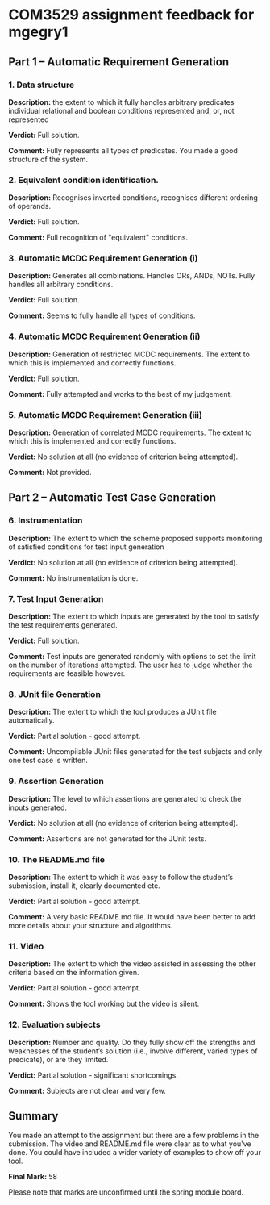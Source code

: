 # COM3529 assignment feedback for mgegry1

## Part 1 – Automatic Requirement Generation

### 1. Data structure

**Description:** the extent to which it fully handles arbitrary predicates individual relational and boolean conditions represented and, or, not represented

**Verdict:** Full solution.

**Comment:** Fully represents all types of predicates. You made a good structure of the system.

### 2. Equivalent condition identification.

**Description:** Recognises inverted conditions, recognises different ordering of operands.

**Verdict:** Full solution.

**Comment:** Full recognition of "equivalent" conditions.

### 3. Automatic MCDC Requirement Generation (i)

**Description:** Generates all combinations. Handles ORs, ANDs, NOTs. Fully handles all arbitrary conditions.

**Verdict:** Full solution.

**Comment:** Seems to fully handle all types of conditions.

### 4. Automatic MCDC Requirement Generation (ii)

**Description:** Generation of restricted MCDC requirements. The extent to which this is implemented and correctly functions.

**Verdict:** Full solution.

**Comment:** Fully attempted and works to the best of my judgement.

### 5. Automatic MCDC Requirement Generation (iii)

**Description:** Generation of correlated MCDC requirements. The extent to which this is implemented and correctly functions.

**Verdict:** No solution at all (no evidence of criterion being attempted).

**Comment:** Not provided.

## Part 2 – Automatic Test Case Generation

### 6. Instrumentation

**Description:** The extent to which the scheme proposed supports monitoring of satisfied conditions for test input generation 

**Verdict:** No solution at all (no evidence of criterion being attempted).

**Comment:** No instrumentation is done.

### 7. Test Input Generation

**Description:** The extent to which inputs are generated by the tool to satisfy the test requirements generated. 

**Verdict:** Full solution.

**Comment:** Test inputs are generated randomly with options to set the limit on the number of iterations attempted. The user has to judge whether the requirements are feasible however.

### 8. JUnit file Generation

**Description:** The extent to which the tool produces a JUnit file automatically. 

**Verdict:** Partial solution - good attempt.

**Comment:** Uncompilable JUnit files generated for the test subjects and only one test case is written.

### 9. Assertion Generation

**Description:** The level to which assertions are generated to check the inputs generated.

**Verdict:** No solution at all (no evidence of criterion being attempted).

**Comment:** Assertions are not generated for the JUnit tests.

### 10. The README.md file

**Description:** The extent to which it was easy to follow the student’s submission, install it, clearly documented etc.

**Verdict:** Partial solution - good attempt.

**Comment:** A very basic README.md file. It would have been better to add more details about your structure and algorithms.

### 11. Video

**Description:** The extent to which the video assisted in assessing the other criteria based on the information given. 

**Verdict:** Partial solution - good attempt.

**Comment:** Shows the tool working but the video is silent.

### 12. Evaluation subjects

**Description:** Number and quality. Do they fully show off the strengths and weaknesses of the student’s solution (i.e., involve different, varied types of predicate), or are they limited.

**Verdict:** Partial solution - significant shortcomings.

**Comment:** Subjects are not clear and very few.

## Summary

You made an attempt to the assignment but there are a few problems in the submission. The video and README.md file were clear as to what you've done. You could have included a wider variety of examples to show off your tool.

**Final Mark:** 58

Please note that marks are unconfirmed until the spring module board.
